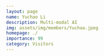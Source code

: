 ```yaml
---
layout: page
name: Yuchao Li
description: Multi-modal AI
img: assets/img/members/Yuchao.jpeg
homepage: ./
importance: 99
category: Visitors
---
```

